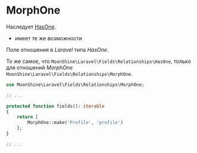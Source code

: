 # MorphOne

Наследует [HasOne](/docs/{{version}}/fields/has-one).

* имеет те же возможности

Поле отношения в *Laravel* типа *HasOne*.

То же самое, что `MoonShine\Laravel\Fields\Relationships\HasOne`, только для отношений *MorphOne*
`MoonShine\Laravel\Fields\Relationships\MorphOne`.

```php
use MoonShine\Laravel\Fields\Relationships\MorphOne;

// ...

protected function fields(): iterable
{
    return [
        MorphOne::make('Profile', 'profile')
    ];
}

// ...
```
